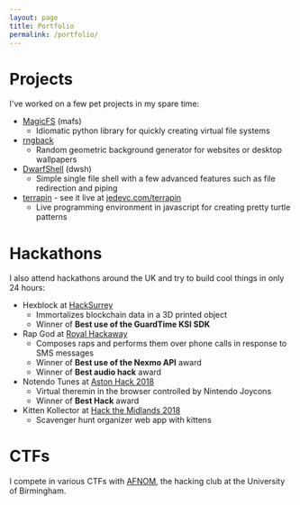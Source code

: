 ```yaml
---
layout: page
title: Portfolio
permalink: /portfolio/
---
```


# Projects

I've worked on a few pet projects in my spare time:

- [MagicFS](https://github.com/jedevc/mafs) (mafs)
	- Idiomatic python library for quickly creating virtual file systems
- [rngback](https://github.com/jedevc/rngback)
	- Random geometric background generator for websites or desktop
	  wallpapers
- [DwarfShell](https://github.com/jedevc/DwarfShell) (dwsh)
	- Simple single file shell with a few advanced features such as file
	  redirection and piping
- [terrapin](https://github.com/jedevc/terrapin) - see it live at
  [jedevc.com/terrapin](https://jedevc.com/terrapin)
	- Live programming environment in javascript for creating pretty turtle
	  patterns

# Hackathons

I also attend hackathons around the UK and try to build cool things in only 24
hours:

- Hexblock at [HackSurrey](https://github.com/wrussell1999/hacksurrey-2019)
	- Immortalizes blockchain data in a 3D printed object
	- Winner of **Best use of the GuardTime KSI SDK**
- Rap God at [Royal Hackaway](https://github.com/jedevc/royal-hackaway-2019)
	- Composes raps and performs them over phone calls in response to SMS messages
	- Winner of **Best use of the Nexmo API** award
	- Winner of **Best audio hack** award
- Notendo Tunes at [Aston Hack 2018](https://github.com/jedevc/aston-hack-2018)
	- Virtual theremin in the browser controlled by Nintendo Joycons
	- Winner of **Best Hack** award
- Kitten Kollector at [Hack the Midlands 2018](https://github.com/jedevc/hack-the-midlands-2018)
	- Scavenger hunt organizer web app with kittens

# CTFs

I compete in various CTFs with [AFNOM](https://afnom.net), the hacking club at
the University of Birmingham.
